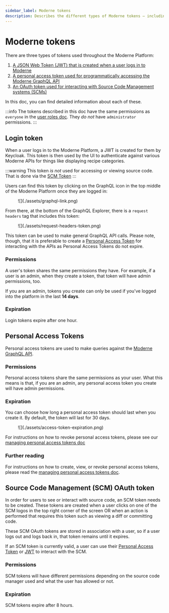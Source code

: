```yaml
---
sidebar_label: Moderne tokens
description: Describes the different types of Moderne tokens – including how to create them and where they're used.
---
```


# Moderne tokens

There are three types of tokens used throughout the Moderne Platform:

1. [A JSON Web Token (JWT) that is created when a user logs in to Moderne](#login-token)
2. [A personal access token used for programmatically accessing the Moderne GraphQL API](#personal-access-tokens)
3. [An OAuth token used for interacting with Source Code Management systems (SCMs)](#source-code-management-scm-oauth-token)

In this doc, you can find detailed information about each of these.

:::info
The tokens described in this doc have the same permissions as `everyone` in the [user roles doc](../../../administrator-documentation/moderne-platform/references/user-roles.md). They _do not_ have `administrator` permissions.
:::

## Login token

When a user logs in to the Moderne Platform, a JWT is created for them by Keycloak. This token is then used by the UI to authenticate against various Moderne APIs for things like displaying recipe categories.

:::warning
This token _is not_ used for accessing or viewing source code. That is done via the [SCM Token](#source-code-management-scm-oauth-token)
:::

Users can find this token by clicking on the GraphQL icon in the top middle of the Moderne Platform once they are logged in:

<figure>
  ![](./assets/graphql-link.png)
</figure>

From there, at the bottom of the GraphQL Explorer, there is a `request headers` tag that includes this token:

<figure>
  ![](./assets/request-headers-token.png)
</figure>

This token can be used to make general GraphQL API calls. Please note, though, that it is preferable to create a [Personal Access Token](#personal-access-tokens) for interacting with the APIs as Personal Access Tokens do not expire.

### Permissions

A user's token shares the same permissions they have. For example, if a user is an admin, when they create a token, that token will have admin permissions, too.

If you are an admin, tokens you create can only be used if you've logged into the platform in the last **14 days**.

### Expiration

Login tokens expire after one hour.

## Personal Access Tokens

Personal access tokens are used to make queries against the [Moderne GraphQL API](https://api.app.moderne.io/).

### Permissions

Personal access tokens share the same permissions as your user. What this means is that, if you are an admin, any personal access token you create will have admin permissions.

### Expiration

You can choose how long a personal access token should last when you create it. By default, the token will last for 30 days.

<figure>
  ![](./assets/access-token-expiration.png)
</figure>

For instructions on how to revoke personal access tokens, please see our [managing personal access tokens doc](../how-to-guides/create-api-access-tokens.md#how-to-revoke-an-access-token)

### Further reading

For instructions on how to create, view, or revoke personal access tokens, please read the [managing personal access tokens doc](../how-to-guides/create-api-access-tokens.md).

## Source Code Management (SCM) OAuth token

In order for users to see or interact with source code, an SCM token needs to be created. These tokens are created when a user clicks on one of the SCM logos in the top right corner of the screen OR when an action is performed that requires this token such as viewing a diff or committing code.

These SCM OAuth tokens are stored in association with a user, so if a user logs out and logs back in, that token remains until it expires.

If an SCM token is currently valid, a user can use their [Personal Access Token](#personal-access-tokens) or [JWT](#login-token) to interact with the SCM.

### Permissions

SCM tokens will have different permissions depending on the source code manager used and what the user has allowed or not.

### Expiration

SCM tokens expire after 8 hours.
